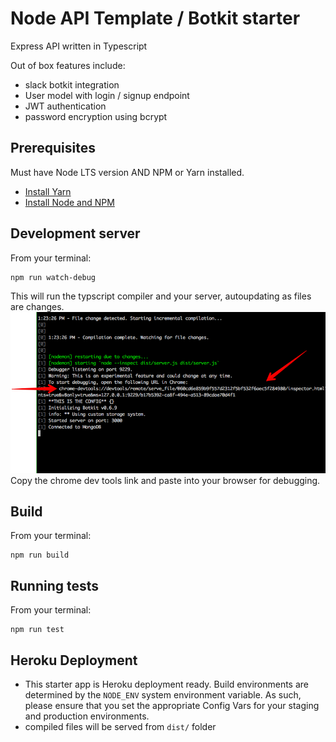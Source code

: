 # Node API Template / Botkit starter

Express API written in Typescript

Out of box features include:
- slack botkit integration
- User model with login / signup endpoint 
- JWT authentication 
- password encryption using bcrypt

## Prerequisites

Must have Node LTS version AND NPM or Yarn installed.

* [Install Yarn](https://yarnpkg.com/en/docs/install)
* [Install Node and NPM](https://nodejs.org/en/)


## Development server

From your terminal:
```
npm run watch-debug
```
This will run the typscript compiler and your server, autoupdating as files are changes.
![Screenshot](https://github.com/TrimAgency/node-api-template/blob/master/github/devtools-screenshot.png)
Copy the chrome dev tools link and paste into your browser for debugging.

## Build
From your terminal:
```
npm run build
```

## Running tests
From your terminal:
```
npm run test
```

## Heroku Deployment

* This starter app is Heroku deployment ready. Build environments are determined
  by the `NODE_ENV` system environment variable.  As such, please ensure that
  you set the appropriate Config Vars for your staging and production
  environments.
* compiled files will be served from `dist/` folder

